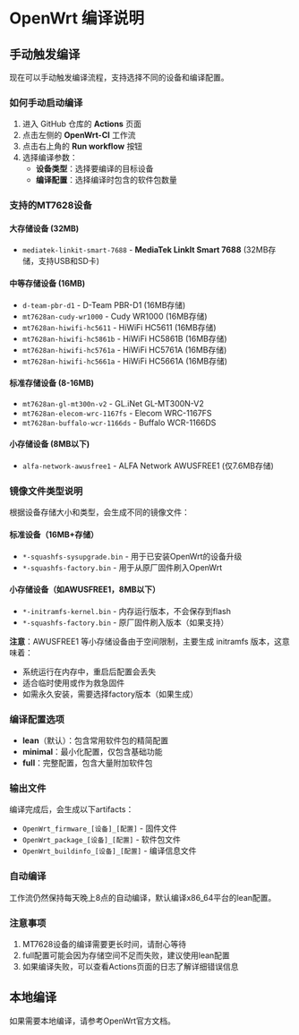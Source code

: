 # OpenWrt 编译说明

## 手动触发编译

现在可以手动触发编译流程，支持选择不同的设备和编译配置。

### 如何手动启动编译

1. 进入 GitHub 仓库的 **Actions** 页面
2. 点击左侧的 **OpenWrt-CI** 工作流
3. 点击右上角的 **Run workflow** 按钮
4. 选择编译参数：
   - **设备类型**：选择要编译的目标设备
   - **编译配置**：选择编译时包含的软件包数量

### 支持的MT7628设备

#### 大存储设备 (32MB)
- `mediatek-linkit-smart-7688` - **MediaTek LinkIt Smart 7688** (32MB存储，支持USB和SD卡)

#### 中等存储设备 (16MB)
- `d-team-pbr-d1` - D-Team PBR-D1 (16MB存储)
- `mt7628an-cudy-wr1000` - Cudy WR1000 (16MB存储)
- `mt7628an-hiwifi-hc5611` - HiWiFi HC5611 (16MB存储)
- `mt7628an-hiwifi-hc5861b` - HiWiFi HC5861B (16MB存储)
- `mt7628an-hiwifi-hc5761a` - HiWiFi HC5761A (16MB存储)
- `mt7628an-hiwifi-hc5661a` - HiWiFi HC5661A (16MB存储)

#### 标准存储设备 (8-16MB)
- `mt7628an-gl-mt300n-v2` - GL.iNet GL-MT300N-V2
- `mt7628an-elecom-wrc-1167fs` - Elecom WRC-1167FS
- `mt7628an-buffalo-wcr-1166ds` - Buffalo WCR-1166DS

#### 小存储设备 (8MB以下)
- `alfa-network-awusfree1` - ALFA Network AWUSFREE1 (仅7.6MB存储)

### 镜像文件类型说明

根据设备存储大小和类型，会生成不同的镜像文件：

#### 标准设备（16MB+存储）
- `*-squashfs-sysupgrade.bin` - 用于已安装OpenWrt的设备升级
- `*-squashfs-factory.bin` - 用于从原厂固件刷入OpenWrt

#### 小存储设备（如AWUSFREE1，8MB以下）
- `*-initramfs-kernel.bin` - 内存运行版本，不会保存到flash
- `*-squashfs-factory.bin` - 原厂固件刷入版本（如果支持）

**注意**：AWUSFREE1 等小存储设备由于空间限制，主要生成 initramfs 版本，这意味着：
- 系统运行在内存中，重启后配置会丢失
- 适合临时使用或作为救急固件
- 如需永久安装，需要选择factory版本（如果生成）

### 编译配置选项

- **lean**（默认）：包含常用软件包的精简配置
- **minimal**：最小化配置，仅包含基础功能
- **full**：完整配置，包含大量附加软件包

### 输出文件

编译完成后，会生成以下artifacts：

- `OpenWrt_firmware_[设备]_[配置]` - 固件文件
- `OpenWrt_package_[设备]_[配置]` - 软件包文件
- `OpenWrt_buildinfo_[设备]_[配置]` - 编译信息文件

### 自动编译

工作流仍然保持每天晚上8点的自动编译，默认编译x86_64平台的lean配置。

### 注意事项

1. MT7628设备的编译需要更长时间，请耐心等待
2. full配置可能会因为存储空间不足而失败，建议使用lean配置
3. 如果编译失败，可以查看Actions页面的日志了解详细错误信息

## 本地编译

如果需要本地编译，请参考OpenWrt官方文档。